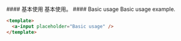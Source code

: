 <cn>
#### 基本使用
基本使用。
</cn>

<us>
#### Basic usage
Basic usage example.
</us>

```html
<template>
  <a-input placeholder="Basic usage" />
</template>
```
